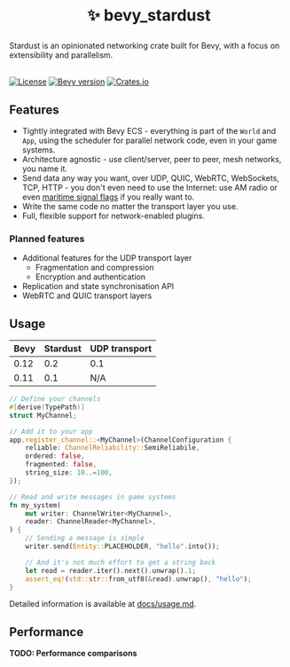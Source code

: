 <h1><p align="center">✨ bevy_stardust</p></h1>
Stardust is an opinionated networking crate built for Bevy, with a focus on extensibility and parallelism.
<br></br>

[![License](https://img.shields.io/github/license/veritius/bevy_stardust)](./)
[![Bevy version](https://img.shields.io/badge/bevy-0.12-blue?color=blue)](https://bevyengine.org/)
[![Crates.io](https://img.shields.io/crates/v/bevy_stardust)](https://crates.io/crates/bevy_stardust)

## Features
- Tightly integrated with Bevy ECS - everything is part of the `World` and `App`, using the scheduler for parallel network code, even in your game systems.
- Architecture agnostic - use client/server, peer to peer, mesh networks, you name it.
- Send data any way you want, over UDP, QUIC, WebRTC, WebSockets, TCP, HTTP - you don't even need to use the Internet: use AM radio or even [maritime signal flags](https://en.wikipedia.org/wiki/International_maritime_signal_flags) if you really want to.
- Write the same code no matter the transport layer you use.
- Full, flexible support for network-enabled plugins.

### Planned features
- Additional features for the UDP transport layer
    - Fragmentation and compression
    - Encryption and authentication
- Replication and state synchronisation API
- WebRTC and QUIC transport layers

## Usage
| Bevy | Stardust | UDP transport |
| ---- | -------- | ------------- |
| 0.12 | 0.2      | 0.1           |
| 0.11 | 0.1      | N/A           |

```rs
// Define your channels
#[derive(TypePath)]
struct MyChannel;

// Add it to your app
app.register_channel::<MyChannel>(ChannelConfiguration {
    reliable: ChannelReliability::SemiReliabile,
    ordered: false,
    fragmented: false,
    string_size: 10..=100,
});

// Read and write messages in game systems
fn my_system(
    mut writer: ChannelWriter<MyChannel>,
    reader: ChannelReader<MyChannel>,
) {
    // Sending a message is simple
    writer.send(Entity::PLACEHOLDER, "hello".into());

    // And it's not much effort to get a string back
    let read = reader.iter().next().unwrap().1;
    assert_eq!(std::str::from_utf8(&read).unwrap(), "hello");
}
```

Detailed information is available at [docs/usage.md](./docs/usage.md).

## Performance
**TODO: Performance comparisons**